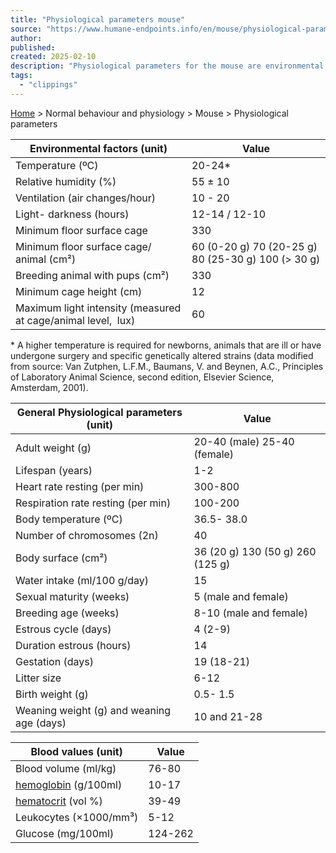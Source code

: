 ```yaml
---
title: "Physiological parameters mouse"
source: "https://www.humane-endpoints.info/en/mouse/physiological-parameters"
author:
published:
created: 2025-02-10
description: "Physiological parameters for the mouse are environmental factors, general physiological factors and blood values."
tags:
  - "clippings"
---
```

[Home](https://www.humane-endpoints.info/en) \> Normal behaviour and physiology \> Mouse \> Physiological parameters

| Environmental factors (unit) | Value |
| --- | --- |
| Temperature (ºC) | 20-24\* |
| Relative humidity (%) | 55 ± 10 |
| Ventilation (air changes/hour) | 10 - 20 |
| Light- darkness (hours) | 12-14 / 12-10 |
| Minimum floor surface cage | 330 |
| Minimum floor surface cage/ animal (cm²) | 60 (0-20 g)  70 (20-25 g)  80 (25-30 g)  100 (> 30 g) |
| Breeding animal with pups (cm²) | 330 |
| Minimum cage height (cm) | 12 |
| Maximum light intensity (measured at cage/animal level,  lux) | 60 |

\* A higher temperature is required for newborns, animals that are ill or have undergone surgery and specific genetically altered strains (data modified from source: Van Zutphen, L.F.M., Baumans, V. and Beynen, A.C., Principles of Laboratory Animal Science, second edition, Elsevier Science, Amsterdam, 2001).

| General Physiological parameters (unit)   | Value                              |
| ----------------------------------------- | ---------------------------------- |
| Adult weight (g)                          | 20-40 (male)  25-40 (female)       |
| Lifespan (years)                          | 1-2                                |
| Heart rate resting (per min)              | 300-800                            |
| Respiration rate resting (per min)        | 100-200                            |
| Body temperature (ºC)                     | 36.5- 38.0                         |
| Number of chromosomes (2n)                | 40                                 |
| Body surface (cm²)                        | 36 (20 g)  130 (50 g)  260 (125 g) |
| Water intake (ml/100 g/day)               | 15                                 |
| Sexual maturity (weeks)                   | 5 (male and female)                |
| Breeding age (weeks)                      | 8-10 (male and female)             |
| Estrous cycle (days)                      | 4 (2-9)                            |
| Duration estrous (hours)                  | 14                                 |
| Gestation (days)                          | 19 (18-21)                         |
| Litter size                               | 6-12                               |
| Birth weight (g)                          | 0.5- 1.5                           |
| Weaning weight (g) and weaning age (days) | 10 and 21-28                       |

| Blood values (unit) | Value |
| --- | --- |
| Blood volume (ml/kg) | 76-80 |
| [hemoglobin](https://www.humane-endpoints.info/en/glossary-detail-page/hemoglobin) (g/100ml) | 10-17 |
| [hematocrit](https://www.humane-endpoints.info/en/glossary-detail-page/hematocrit) (vol %) | 39-49 |
| Leukocytes (×1000/mm³) | 5-12 |
| Glucose (mg/100ml) | 124-262 |